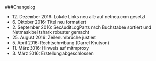 ###Changelog

* 12\. Dezember 2016: Lokale Links neu alle auf netnea.com gesetzt
* 6\. Oktober 2016: Titel neu formatiert
* 2\. September 2016: SecAuditLogParts nach Buchstaben sortiert und Netmask bei tshark robuster gemacht
* 25\. August 2016: Zeilenumbrüche justiert
* 5\. April 2016: Rechtschreibung (Darrel Knutson)
* 11\. März 2016: Hinweis auf mitmproxy
* 3\. März 2016: Erstellung abgeschlossen  

